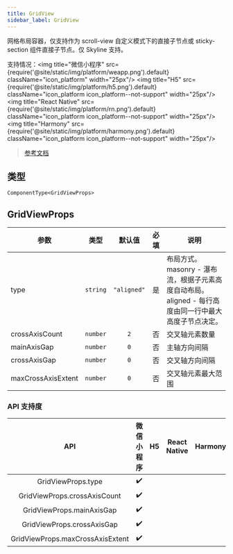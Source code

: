 ```yaml
---
title: GridView
sidebar_label: GridView
---
```


网格布局容器，仅支持作为 scroll-view 自定义模式下的直接子节点或 sticky-section 组件直接子节点。仅 Skyline 支持。

支持情况：<img title="微信小程序" src={require('@site/static/img/platform/weapp.png').default} className="icon_platform" width="25px"/> <img title="H5" src={require('@site/static/img/platform/h5.png').default} className="icon_platform icon_platform--not-support" width="25px"/> <img title="React Native" src={require('@site/static/img/platform/rn.png').default} className="icon_platform icon_platform--not-support" width="25px"/> <img title="Harmony" src={require('@site/static/img/platform/harmony.png').default} className="icon_platform icon_platform--not-support" width="25px"/>

> [参考文档](https://developers.weixin.qq.com/miniprogram/dev/component/grid-view.html)

## 类型

```tsx
ComponentType<GridViewProps>
```

## GridViewProps

| 参数 | 类型 | 默认值 | 必填 | 说明 |
| --- | --- | :---: | :---: | --- |
| type | `string` | `"aligned"` | 是 | 布局方式。masonry - 瀑布流，根据子元素高度自动布局。  aligned - 每行高度由同一行中最大高度子节点决定。 |
| crossAxisCount | `number` | `2` | 否 | 交叉轴元素数量 |
| mainAxisGap | `number` | `0` | 否 | 主轴方向间隔 |
| crossAxisGap | `number` | `0` | 否 | 交叉轴方向间隔 |
| maxCrossAxisExtent | `number` | `0` | 否 | 交叉轴元素最大范围 |

### API 支持度

| API | 微信小程序 | H5 | React Native | Harmony |
| :---: | :---: | :---: | :---: | :---: |
| GridViewProps.type | ✔️ |  |  |  |
| GridViewProps.crossAxisCount | ✔️ |  |  |  |
| GridViewProps.mainAxisGap | ✔️ |  |  |  |
| GridViewProps.crossAxisGap | ✔️ |  |  |  |
| GridViewProps.maxCrossAxisExtent | ✔️ |  |  |  |

